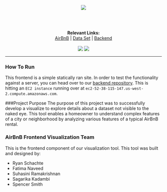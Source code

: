 
<p align="center">
  <img src ="http://i.imgur.com/7dLa81i.png" />
  <br><br><br><br>
  <center>
  <b>Relevant Links:</b><br>
  <a href="https://www.airbnb.com/">AirBnB</a> |
  <a href="http://insideairbnb.com/">Data Set</a> |
  <a href="https://github.com/Schachte/dataviz-backend">Backend</a>
  <br><br>
  <img src ="https://img.shields.io/badge/578-Arizona%20State-orange.svg" />
  <img src ="https://img.shields.io/cocoapods/l/AFNetworking.svg?style=plastic"/>
  </center>
</p>

<hr/>

### How To Run
This frontend is a simple statically ran site. In order to test the functionality against a server, you can head over to our <a href="https://github.com/Schachte/dataviz-backend">backend repository</a>. This is hitting an `EC2 instance` running over at `ec2-52-38-115-147.us-west-2.compute.amazonaws.com`.

###Project Purpose
The purpose of this project was to successfully develop a visualize to explore details about a dataset not visible to the naked eye. This tool enables a homeowner to understand complex features of a city or neighborhood by analyzing various features of a typical AirBnB rental.

### AirBnB Frontend Visualization Team
This is the frontend component of our visualization tool. This tool was built and designed by:
- Ryan Schachte
- Fatima Naveed
- Suhasini Ramakrishnan
- Sagarika Kadambi
- Spencer Smith

